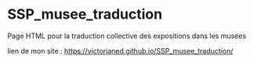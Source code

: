 # SSP_musee_traduction

Page HTML pour la traduction collective des expositions dans les musées

lien de mon site : 
https://victorianed.github.io/SSP_musee_traduction/

